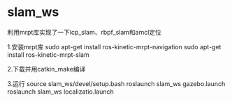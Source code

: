 # slam_ws
利用mrpt库实现了一下icp_slam、rbpf_slam和amcl定位

1.安装mrpt库
sudo apt-get install ros-kinetic-mrpt-navigation 
sudo apt-get install ros-kinetic-mrpt-slam

2.下载并用catkin_make编译

3.运行
source slam_ws/devel/setup.bash
roslaunch slam_ws gazebo.launch
roslaunch slam_ws localizatio.launch
